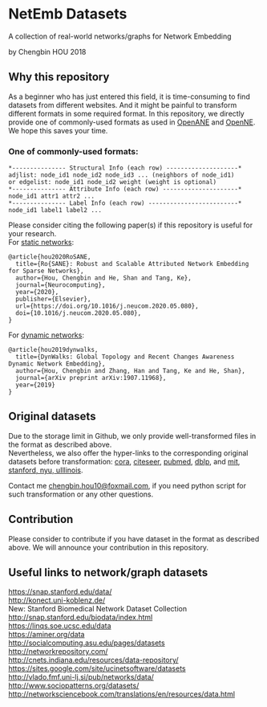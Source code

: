 # NetEmb Datasets
A collection of real-world networks/graphs for Network Embedding

by Chengbin HOU 2018

## Why this repository
As a beginner who has just entered this field, it is time-consuming to find datasets from different websites. And it might be painful to transform different formats in some required format. In this repository, we directly provide one of commonly-used formats as used in [OpenANE](https://github.com/houchengbin/OpenANE) and [OpenNE](https://github.com/thunlp/OpenNE). We hope this saves your time.

### One of commonly-used formats:
```
*--------------- Structural Info (each row) --------------------*
adjlist: node_id1 node_id2 node_id3 ... (neighbors of node_id1)
or edgelist: node_id1 node_id2 weight (weight is optional)
*--------------- Attribute Info (each row) ---------------------*
node_id1 attr1 attr2 ...
*--------------- Label Info (each row) -------------------------*
node_id1 label1 label2 ...
```

Please consider citing the following paper(s) if this repository is useful for your research. <br>
For [static networks](https://github.com/houchengbin/OpenANE): <br>
```
@article{hou2020RoSANE,
  title={Ro{SANE}: Robust and Scalable Attributed Network Embedding for Sparse Networks},
  author={Hou, Chengbin and He, Shan and Tang, Ke},
  journal={Neurocomputing},
  year={2020},
  publisher={Elsevier},
  url={https://doi.org/10.1016/j.neucom.2020.05.080},
  doi={10.1016/j.neucom.2020.05.080},
}
```
For [dynamic networks](https://github.com/houchengbin/DynWalks): <br>
```
@article{hou2019dynwalks,
  title={DynWalks: Global Topology and Recent Changes Awareness Dynamic Network Embedding},
  author={Hou, Chengbin and Zhang, Han and Tang, Ke and He, Shan},
  journal={arXiv preprint arXiv:1907.11968},
  year={2019}
}
```

## Original datasets
Due to the storage limit in Github, we only provide well-transformed files in the format as described above.
<br> Nevertheless, we also offer the hyper-links to the corresponding original datasets before transformation: [cora](https://github.com/thunlp/OpenNE), [citeseer](https://github.com/kimiyoung/planetoid), [pubmed](https://github.com/kimiyoung/planetoid), [dblp](https://github.com/shiruipan/TriDNR/tree/master/data), and [mit, stanford, nyu, uIllinois](https://www.sciencedirect.com/science/article/pii/S0378437111009186). 

Contact me chengbin.hou10@foxmail.com, if you need python script for such transformation or any other questions.

## Contribution
Please consider to contribute if you have dataset in the format as described above. We will announce your contribution in this repository.

## Useful links to network/graph datasets
https://snap.stanford.edu/data/ <br>
http://konect.uni-koblenz.de/ <br>
New: Stanford Biomedical Network Dataset Collection <br>
http://snap.stanford.edu/biodata/index.html <br>
https://linqs.soe.ucsc.edu/data <br>
https://aminer.org/data <br>
http://socialcomputing.asu.edu/pages/datasets <br>
http://networkrepository.com/ <br>
http://cnets.indiana.edu/resources/data-repository/ <br>
https://sites.google.com/site/ucinetsoftware/datasets <br>
http://vlado.fmf.uni-lj.si/pub/networks/data/ <br>
http://www.sociopatterns.org/datasets/ <br>
http://networksciencebook.com/translations/en/resources/data.html <br>



